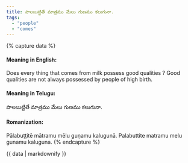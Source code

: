 ```yaml
---
title: పాలబుట్టితే మాత్రము మేలు గుణము కలుగునా.
tags:
  - "people"
  - "comes"
---
```


{% capture data %}
#### Meaning in English:
Does every thing that comes from milk possess good qualities ?
Good qualities are not always possessed by people of high birth.

#### Meaning in Telugu:
పాలబుట్టితే మాత్రము మేలు గుణము కలుగునా.

#### Romanization:
Pālabuṭṭitē mātramu mēlu guṇamu kalugunā.
Palabuttite matramu melu gunamu kaluguna.
{% endcapture %}

{{ data | markdownify }}


